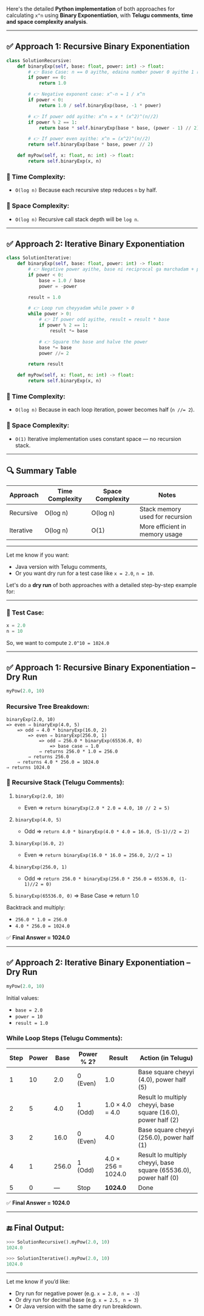 Here's the detailed **Python implementation** of both approaches for calculating `x^n` using **Binary Exponentiation**, with **Telugu comments**, **time and space complexity analysis**.

---

## ✅ Approach 1: Recursive Binary Exponentiation

```python
class SolutionRecursive:
    def binaryExp(self, base: float, power: int) -> float:
        # 👉 Base Case: n == 0 ayithe, edaina number power 0 ayithe 1 return cheyyali
        if power == 0:
            return 1.0

        # 👉 Negative exponent case: x^-n = 1 / x^n
        if power < 0:
            return 1.0 / self.binaryExp(base, -1 * power)

        # 👉 If power odd ayithe: x^n = x * (x^2)^(n//2)
        if power % 2 == 1:
            return base * self.binaryExp(base * base, (power - 1) // 2)

        # 👉 If power even ayithe: x^n = (x^2)^(n//2)
        return self.binaryExp(base * base, power // 2)

    def myPow(self, x: float, n: int) -> float:
        return self.binaryExp(x, n)
```

### 🧠 Time Complexity:

* `O(log n)`
  Because each recursive step reduces `n` by half.

### 💾 Space Complexity:

* `O(log n)`
  Recursive call stack depth will be `log n`.

---

## ✅ Approach 2: Iterative Binary Exponentiation

```python
class SolutionIterative:
    def binaryExp(self, base: float, power: int) -> float:
        # 👉 Negative power ayithe, base ni reciprocal ga marchadam + power ni positive ga teesukovadam
        if power < 0:
            base = 1.0 / base
            power = -power

        result = 1.0

        # 👉 Loop run cheyyadam while power > 0
        while power > 0:
            # 👉 If power odd ayithe, result = result * base
            if power % 2 == 1:
                result *= base

            # 👉 Square the base and halve the power
            base *= base
            power //= 2

        return result

    def myPow(self, x: float, n: int) -> float:
        return self.binaryExp(x, n)
```

### 🧠 Time Complexity:

* `O(log n)`
  Because in each loop iteration, power becomes half (`n //= 2`).

### 💾 Space Complexity:

* `O(1)`
  Iterative implementation uses constant space — no recursion stack.

---

## 🔍 Summary Table

| Approach  | Time Complexity | Space Complexity | Notes                           |
| --------- | --------------- | ---------------- | ------------------------------- |
| Recursive | O(log n)        | O(log n)         | Stack memory used for recursion |
| Iterative | O(log n)        | O(1)             | More efficient in memory usage  |

---

Let me know if you want:

* Java version with Telugu comments,
* Or you want dry run for a test case like `x = 2.0`, `n = 10`.



Let's do a **dry run** of both approaches with a detailed step-by-step example for:

---

### 🧪 Test Case:

```python
x = 2.0
n = 10
```

So, we want to compute `2.0^10 = 1024.0`

---

## ✅ Approach 1: Recursive Binary Exponentiation – Dry Run

```python
myPow(2.0, 10)
```

### Recursive Tree Breakdown:

```
binaryExp(2.0, 10) 
=> even ⇒ binaryExp(4.0, 5)
    => odd ⇒ 4.0 * binaryExp(16.0, 2)
        => even ⇒ binaryExp(256.0, 1)
            => odd ⇒ 256.0 * binaryExp(65536.0, 0)
                => base case ⇒ 1.0
            ⇒ returns 256.0 * 1.0 = 256.0
        ⇒ returns 256.0
    ⇒ returns 4.0 * 256.0 = 1024.0
⇒ returns 1024.0
```

### 🧠 Recursive Stack (Telugu Comments):

1. `binaryExp(2.0, 10)`

   * Even ⇒ `return binaryExp(2.0 * 2.0 = 4.0, 10 // 2 = 5)`

2. `binaryExp(4.0, 5)`

   * Odd ⇒ `return 4.0 * binaryExp(4.0 * 4.0 = 16.0, (5-1)//2 = 2)`

3. `binaryExp(16.0, 2)`

   * Even ⇒ `return binaryExp(16.0 * 16.0 = 256.0, 2//2 = 1)`

4. `binaryExp(256.0, 1)`

   * Odd ⇒ `return 256.0 * binaryExp(256.0 * 256.0 = 65536.0, (1-1)//2 = 0)`

5. `binaryExp(65536.0, 0)` ⇒ Base Case ⇒ return 1.0

Backtrack and multiply:

* `256.0 * 1.0 = 256.0`
* `4.0 * 256.0 = 1024.0`

✅ **Final Answer = 1024.0**

---

## ✅ Approach 2: Iterative Binary Exponentiation – Dry Run

```python
myPow(2.0, 10)
```

Initial values:

* `base = 2.0`
* `power = 10`
* `result = 1.0`

### While Loop Steps (Telugu Comments):

| Step | Power | Base  | Power % 2? | Result             | Action (in Telugu)                                               |
| ---- | ----- | ----- | ---------- | ------------------ | ---------------------------------------------------------------- |
| 1    | 10    | 2.0   | 0 (Even)   | 1.0                | Base square cheyyi (4.0), power half (5)                         |
| 2    | 5     | 4.0   | 1 (Odd)    | 1.0 × 4.0 = 4.0    | Result lo multiply cheyyi, base square (16.0), power half (2)    |
| 3    | 2     | 16.0  | 0 (Even)   | 4.0                | Base square cheyyi (256.0), power half (1)                       |
| 4    | 1     | 256.0 | 1 (Odd)    | 4.0 × 256 = 1024.0 | Result lo multiply cheyyi, base square (65536.0), power half (0) |
| 5    | 0     | —     | Stop       | **1024.0**         | Done                                                             |

✅ **Final Answer = 1024.0**

---

## 🔚 Final Output:

```python
>>> SolutionRecursive().myPow(2.0, 10)
1024.0

>>> SolutionIterative().myPow(2.0, 10)
1024.0
```

---

Let me know if you’d like:

* Dry run for negative power (e.g. `x = 2.0, n = -3`)
* Or dry run for decimal base (e.g. `x = 2.5, n = 3`)
* Or Java version with the same dry run breakdown.
